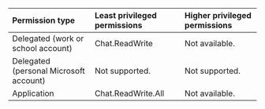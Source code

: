 |Permission type|Least privileged permissions|Higher privileged permissions|
|:---|:---|:---|
|Delegated (work or school account)|Chat.ReadWrite|Not available.|
|Delegated (personal Microsoft account)|Not supported.|Not supported.|
|Application|Chat.ReadWrite.All|Not available.|